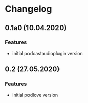 # Changelog

## 0.1a0 (10.04.2020)
### Features
* initial podcastaudioplugin version

## 0.2 (27.05.2020)
### Features
* initial podlove version